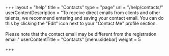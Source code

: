 +++
layout = "help"
title = "Contacts"
type = "page"
url = "/help/contacts/"
userContentDescription = "To receive direct emails from clients and other talents, we recommend entering and saving your contact email. You can do this by clicking the \"Edit\" icon next to your \"Contact Me\" profile section.<br><br>Please note that the contact email may be different from the registration email."
userContentTitle = "Contacts"
[menu.sidebar]
weight = 5

+++
